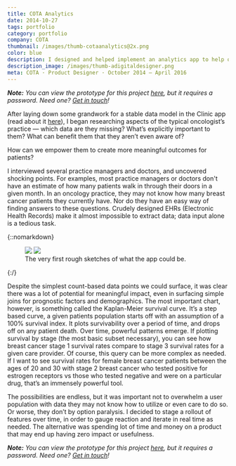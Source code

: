 ```yaml
---
title: COTA Analytics
date: 2014-10-27
tags: portfolio
category: portfolio
company: COTA
thumbnail: /images/thumb-cotaanalytics@2x.png
color: blue
description: I designed and helped implement an analytics app to help oncology providers and other medical stakeholders use their data in order to make better medical decisions.
description_image: /images/thumb-adigitaldesigner.png
meta: COTA · Product Designer · October 2014 — April 2016
---
```


***Note:** You can view the prototype for this project [here](https://invis.io/QE5TH6GKN), but it requires a password. Need one? [Get in touch](mailto:hi@deepshah.com)!*

After laying down some grandwork for a stable data model in the Clinic app (read about it [here](/cota-clinic/)), I began researching aspects of the typical oncologist’s practice — which data are they missing? What’s explicitly important to them? What can benefit them that they aren’t even aware of?

How can we empower them to create more meaningful outcomes for patients?

I interviewed several practice managers and doctors, and uncovered shocking points. For examples, most practice managers or doctors don't have an estimate of how many patients walk in through their doors in a given month. In an oncology practice, they may not know how many breast cancer patients they currently have. Nor do they have an easy way of finding answers to these questions. Crudely designed EHRs (Electronic Health Records) make it almost impossible to extract data; data input alone is a tedious task.

{::nomarkdown}
<figure>
<img src="/images/analytics-early-wireframe-1.jpg">
<img src="/images/analytics-early-wireframe-2.jpg">
<figcaption>The very first rough sketches of what the app could be.</figcaption>
</figure>
{:/}

Despite the simplest count-based data points we could surface, it was clear there was a lot of potential for meaningful impact, even in surfacing simple joins for prognostic factors and demographics. The most important chart, however, is something called the Kaplan-Meier survival curve. It’s a step based curve, a given patients population starts off with an assumption of a 100% survival index. It plots survivability over a period of time, and drops off on any patient death. Over time, powerful patterns emerge. If plotting survival by stage (the most basic subset necessary), you can see how breast cancer stage 1 survival rates compare to stage 3 survival rates for a given care provider. Of course, this query can be more complex as needed. If I want to see survival rates for female breast cancer patients between the ages of 20 and 30 with stage 2 breast cancer who tested positive for estrogen receptors vs those who tested negative and were on a particular drug, that’s an immensely powerful tool.

The possibilities are endless, but it was important not to overwhelm a user population with data they may not know how to utilize or even care to do so. Or worse, they don’t by option paralysis. I decided to stage a rollout of features over time, in order to gauge reaction and iterate in real time as needed. The alternative was spending lot of time and money on a product that may end up having zero impact or usefulness.

***Note:** You can view the prototype for this project [here](https://invis.io/QE5TH6GKN), but it requires a password. Need one? [Get in touch](mailto:hi@deepshah.com)!*

